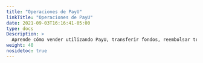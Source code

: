 ```yaml
---
title: "Operaciones de PayU"
linkTitle: "Operaciones de PayU"
date: 2021-09-03T16:16:41-05:00
type: docs
Description: >
  Aprende cómo vender utilizando PayU, transferir fondos, reembolsar transacciones y gestionar disputas.
weight: 40
nosidetoc: true
---
```


